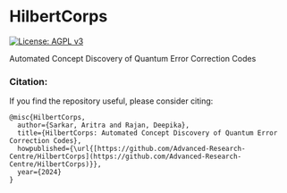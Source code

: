 # HilbertCorps

[![License: AGPL v3](https://img.shields.io/badge/License-AGPL%20v3-blue.svg)](https://www.gnu.org/licenses/agpl-3.0)

Automated Concept Discovery of Quantum Error Correction Codes

### Citation:
If you find the repository useful, please consider citing:

```
@misc{HilbertCorps,
  author={Sarkar, Aritra and Rajan, Deepika},
  title={HilbertCorps: Automated Concept Discovery of Quantum Error Correction Codes},
  howpublished={\url{[https://github.com/Advanced-Research-Centre/HilbertCorps](https://github.com/Advanced-Research-Centre/HilbertCorps)}},
  year={2024}
}
```